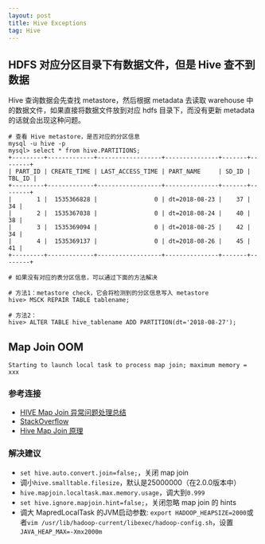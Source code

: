 ```yaml
---
layout: post
title: Hive Exceptions
tag: Hive
---
```

## HDFS 对应分区目录下有数据文件，但是 Hive 查不到数据
Hive 查询数据会先查找 metastore，然后根据 metadata 去读取 warehouse 中的数据文件，如果直接将数据文件放到对应 hdfs 目录下，而没有更新 metadata 的话就会出现这种问题。

```shell
# 查看 Hive metastore，是否对应的分区信息
mysql -u hive -p
mysql> select * from hive.PARTITIONS;
+---------+-------------+------------------+---------------+-------+--------+
| PART_ID | CREATE_TIME | LAST_ACCESS_TIME | PART_NAME     | SD_ID | TBL_ID |
+---------+-------------+------------------+---------------+-------+--------+
|       1 |  1535366828 |                0 | dt=2018-08-23 |    37 |     34 |
|       2 |  1535367038 |                0 | dt=2018-08-24 |    40 |     38 |
|       3 |  1535369094 |                0 | dt=2018-08-25 |    42 |     34 |
|       4 |  1535369137 |                0 | dt=2018-08-26 |    45 |     41 |
+---------+-------------+------------------+---------------+-------+--------+

# 如果没有对应的表分区信息，可以通过下面的方法解决

# 方法1：metastore check，它会将检测到的分区信息写入 metastore
hive> MSCK REPAIR TABLE tablename;

# 方法2：
hive> ALTER TABLE hive_tablename ADD PARTITION(dt='2018-08-27');
```
## Map Join OOM
```console
Starting to launch local task to process map join; maximum memory = xxx
```
### 参考连接
* [HIVE Map Join 异常问题处理总结](https://yq.aliyun.com/articles/64306)
* [StackOverflow](https://stackoverflow.com/questions/22977790/hive-query-execution-error-return-code-3-from-mapredlocaltask)
* [Hive Map Join 原理](http://itindex.net/detail/55106-hive-join-%E5%8E%9F%E7%90%86)

### 解决建议
* `set hive.auto.convert.join=false;`，关闭 map join
* 调小`hive.smalltable.filesize`，默认是25000000（在2.0.0版本中）
* `hive.mapjoin.localtask.max.memory.usage`，调大到`0.999`
* `set hive.ignore.mapjoin.hint=false;`，关闭忽略 map join 的 hints
* 调大 MapredLocalTask 的JVM启动参数: `export HADOOP_HEAPSIZE=2000`或者`vim /usr/lib/hadoop-current/libexec/hadoop-config.sh`，设置`JAVA_HEAP_MAX=-Xmx2000m`